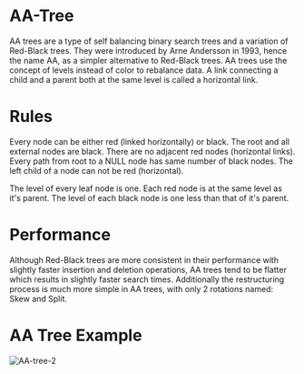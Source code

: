 # AA-Tree
AA trees are a type of self balancing binary search trees and a variation of Red-Black trees. 
They were introduced by Arne Andersson in 1993, hence the name AA, as a simpler alternative to Red-Black trees. 
AA trees use the concept of levels instead of color to rebalance data. 
A link connecting a child and a parent both at the same level is called a horizontal link.

# Rules
  Every node can be either red (linked horizontally) or black.
  The root and all external nodes are black.
  There are no adjacent red nodes (horizontal links).
  Every path from root to a NULL node has same number of black nodes.
  The left child of a node can not be red (horizontal).
  
  The level of every leaf node is one.
  Each red node is at the same level as it's parent.
  The level of each black node is one less than that of it's parent.
  
# Performance
Although Red-Black trees are more consistent in their performance with slightly faster insertion and deletion operations, AA trees tend to be flatter which results in slightly faster search times. Additionally the restructuring process is much more simple in AA trees, with only 2 rotations named: Skew and Split.
   
# AA Tree Example    
![AA-tree-2](https://user-images.githubusercontent.com/100040302/189117217-3a7bcd5e-8963-4ec8-b7fd-f1b82967c2c2.JPG)
